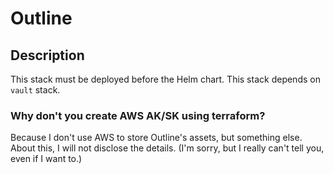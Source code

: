 # Outline

## Description

This stack must be deployed before the Helm chart. This stack depends on `vault` stack.

### Why don't you create AWS AK/SK using terraform?

Because I don't use AWS to store Outline's assets, but something else. About this, I will not disclose the details. (I'm sorry, but I really can't tell you, even if I want to.)
